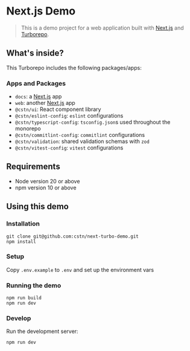 # Next.js Demo

> This is a demo project for a web application built with [Next.js](https://nextjs.org/) and [Turborepo](https://turborepo.com/).

## What's inside?

This Turborepo includes the following packages/apps:

### Apps and Packages

- `docs`: a [Next.js](https://nextjs.org/) app
- `web`: another [Next.js](https://nextjs.org/) app
- `@cstn/ui`: React component library
- `@cstn/eslint-config`: `eslint` configurations
- `@cstn/typescript-config`: `tsconfig.json`s used throughout the monorepo
- `@cstn/commitlint-config`: `commitlint` configurations
- `@cstn/validation`: shared validation schemas with `zod`
- `@cstn/vitest-config`: `vitest` configurations

## Requirements

* Node version 20 or above
* npm version 10 or above

## Using this demo

### Installation

```shell script
git clone git@github.com:cstn/next-turbo-demo.git
npm install
```

### Setup

Copy `.env.example` to `.env` and set up the environment vars


### Running the demo

```shell
npm run build
npm run dev
```


### Develop

 Run the development server:
```shell
npm run dev
```



